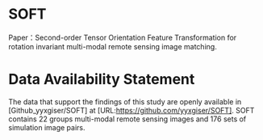 # SOFT
Paper：Second-order Tensor Orientation Feature Transformation for rotation invariant multi-modal remote sensing image matching.
# Data Availability Statement
The data that support the findings of this study are openly available in [Github_yyxgiser/SOFT] at [URL:https://github.com/yyxgiser/SOFT].
  SOFT contains 22 groups multi-modal remote sensing images and 176 sets of simulation image pairs.
